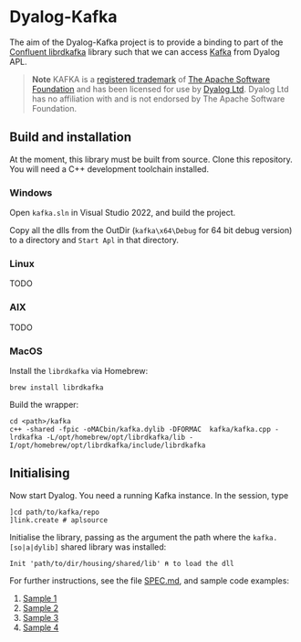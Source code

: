 # Dyalog-Kafka 

The aim of the Dyalog-Kafka project is to provide a binding to part of the [Confluent librdkafka](https://github.com/confluentinc/librdkafka) library such that we can access [Kafka](https://kafka.apache.org/) from Dyalog APL. 

> **Note** KAFKA is a [registered trademark](https://kafka.apache.org/trademark) of [The Apache Software Foundation](https://www.apache.org/) and has been licensed for use by [Dyalog Ltd](https://www.dyalog.com/). Dyalog Ltd has no affiliation with and is not endorsed by The Apache Software Foundation.

## Build and installation

At the moment, this library must be built from source. Clone this repository. You will need a C++ development toolchain installed.

### Windows

Open `kafka.sln` in Visual Studio 2022, and build the project.

Copy all the dlls from the OutDir (`kafka\x64\Debug` for 64 bit debug version) to a directory and `Start Apl` in that directory.

### Linux

TODO

### AIX

TODO

### MacOS

Install the `librdkafka` via Homebrew:
```
brew install librdkafka
```
Build the wrapper:
```
cd <path>/kafka
c++ -shared -fpic -oMACbin/kafka.dylib -DFORMAC  kafka/kafka.cpp -lrdkafka -L/opt/homebrew/opt/librdkafka/lib -I/opt/homebrew/opt/librdkafka/include/librdkafka
```

## Initialising

Now start Dyalog. You need a running Kafka instance. In the session, type

```apl
]cd path/to/kafka/repo
]link.create # aplsource
```
Initialise the library, passing as the argument the path where the `kafka.[so|a|dylib]` shared library was installed:
```apl
Init 'path/to/dir/housing/shared/lib' ⍝ to load the dll
```

For further instructions, see the file [SPEC.md](SPEC.md), and sample code examples:

1. [Sample 1](aplsource/Sample.aplf)
2. [Sample 2](aplsource/Sample2.aplf)
3. [Sample 3](aplsource/Sample3.aplf)
4. [Sample 4](aplsource/Sample4.aplf)
